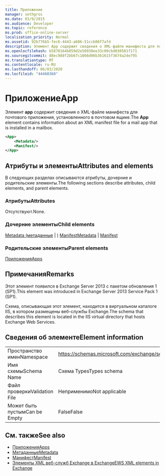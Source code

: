 ```yaml
---
title: Приложение
manager: sethgros
ms.date: 03/9/2015
ms.audience: Developer
ms.topic: reference
ms.prod: office-online-server
localization_priority: Normal
ms.assetid: 92b776b5-fec6-4443-a606-51ccb06f7afd
description: Элемент App содержит сведения о XML-файле манифеста для почтового приложения, установленного в почтовом ящике.
ms.openlocfilehash: b5870164b059d2e50930ee33c09cbd030501f171
ms.sourcegitcommit: 88ec988f2bb67c1866d06b361615f3674a24e795
ms.translationtype: MT
ms.contentlocale: ru-RU
ms.lasthandoff: 06/03/2020
ms.locfileid: "44460360"
---
```

# <a name="app"></a><span data-ttu-id="684a2-103">Приложение</span><span class="sxs-lookup"><span data-stu-id="684a2-103">App</span></span>

<span data-ttu-id="684a2-104">Элемент **app** содержит сведения о XML-файле манифеста для почтового приложения, установленного в почтовом ящике.</span><span class="sxs-lookup"><span data-stu-id="684a2-104">The **App** element contains information about an XML manifest file for a mail app that is installed in a mailbox.</span></span> 
  
```XML
<App>
    <Metadata/>
    <Manifest/>
</App>
```

## <a name="attributes-and-elements"></a><span data-ttu-id="684a2-105">Атрибуты и элементы</span><span class="sxs-lookup"><span data-stu-id="684a2-105">Attributes and elements</span></span>

<span data-ttu-id="684a2-106">В следующих разделах описываются атрибуты, дочерние и родительские элементы.</span><span class="sxs-lookup"><span data-stu-id="684a2-106">The following sections describe attributes, child elements, and parent elements.</span></span>
  
### <a name="attributes"></a><span data-ttu-id="684a2-107">Атрибуты</span><span class="sxs-lookup"><span data-stu-id="684a2-107">Attributes</span></span>

<span data-ttu-id="684a2-108">Отсутствуют.</span><span class="sxs-lookup"><span data-stu-id="684a2-108">None.</span></span>
  
### <a name="child-elements"></a><span data-ttu-id="684a2-109">Дочерние элементы</span><span class="sxs-lookup"><span data-stu-id="684a2-109">Child elements</span></span>

<span data-ttu-id="684a2-110">[Metadata (метаданные](metadata-ex15websvcsotherref.md)  |  ) [Manifest](manifest.md)</span><span class="sxs-lookup"><span data-stu-id="684a2-110">[Metadata](metadata-ex15websvcsotherref.md) | [Manifest](manifest.md)</span></span>
  
### <a name="parent-elements"></a><span data-ttu-id="684a2-111">Родительские элементы</span><span class="sxs-lookup"><span data-stu-id="684a2-111">Parent elements</span></span>

[<span data-ttu-id="684a2-112">Приложения</span><span class="sxs-lookup"><span data-stu-id="684a2-112">Apps</span></span>](apps.md)
  
## <a name="remarks"></a><span data-ttu-id="684a2-113">Примечания</span><span class="sxs-lookup"><span data-stu-id="684a2-113">Remarks</span></span>

<span data-ttu-id="684a2-114">Этот элемент появился в Exchange Server 2013 с пакетом обновления 1 (SP1).</span><span class="sxs-lookup"><span data-stu-id="684a2-114">This element was introduced in Exchange Server 2013 Service Pack 1 (SP1).</span></span>
  
<span data-ttu-id="684a2-115">Схема, описывающая этот элемент, находится в виртуальном каталоге IIS, в котором размещены веб-службы Exchange.</span><span class="sxs-lookup"><span data-stu-id="684a2-115">The schema that describes this element is located in the IIS virtual directory that hosts Exchange Web Services.</span></span>
  
## <a name="element-information"></a><span data-ttu-id="684a2-116">Сведения об элементе</span><span class="sxs-lookup"><span data-stu-id="684a2-116">Element information</span></span>

|||
|:-----|:-----|
|<span data-ttu-id="684a2-117">Пространство имен</span><span class="sxs-lookup"><span data-stu-id="684a2-117">Namespace</span></span>  <br/> |https://schemas.microsoft.com/exchange/services/2006/types  <br/> |
|<span data-ttu-id="684a2-118">Имя схемы</span><span class="sxs-lookup"><span data-stu-id="684a2-118">Schema Name</span></span>  <br/> |<span data-ttu-id="684a2-119">Схема Types</span><span class="sxs-lookup"><span data-stu-id="684a2-119">Types schema</span></span>  <br/> |
|<span data-ttu-id="684a2-120">Файл проверки</span><span class="sxs-lookup"><span data-stu-id="684a2-120">Validation File</span></span>  <br/> |<span data-ttu-id="684a2-121">Неприменимо</span><span class="sxs-lookup"><span data-stu-id="684a2-121">Not applicable</span></span>  <br/> |
|<span data-ttu-id="684a2-122">Может быть пустым</span><span class="sxs-lookup"><span data-stu-id="684a2-122">Can be Empty</span></span>  <br/> |<span data-ttu-id="684a2-123">False</span><span class="sxs-lookup"><span data-stu-id="684a2-123">False</span></span>  <br/> |
   
## <a name="see-also"></a><span data-ttu-id="684a2-124">См. также</span><span class="sxs-lookup"><span data-stu-id="684a2-124">See also</span></span>

- [<span data-ttu-id="684a2-125">Приложения</span><span class="sxs-lookup"><span data-stu-id="684a2-125">Apps</span></span>](apps.md)
- [<span data-ttu-id="684a2-126">Метаданные</span><span class="sxs-lookup"><span data-stu-id="684a2-126">Metadata</span></span>](metadata-ex15websvcsotherref.md)
- [<span data-ttu-id="684a2-127">Манифест</span><span class="sxs-lookup"><span data-stu-id="684a2-127">Manifest</span></span>](manifest.md)
- [<span data-ttu-id="684a2-128">Элементы XML веб-служб Exchange в Exchange</span><span class="sxs-lookup"><span data-stu-id="684a2-128">EWS XML elements in Exchange</span></span>](ews-xml-elements-in-exchange.md)

